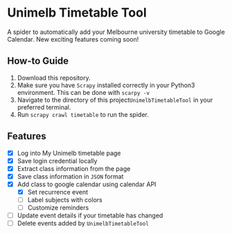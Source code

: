 # Unimelb Timetable Tool
A spider to automatically add your Melbourne university timetable to Google Calendar. New exciting features coming soon!

## How-to Guide

1. Download this repository.
2. Make sure you have `Scrapy` installed correctly in your Python3 environment. This can be done with `scarpy -v`
3. Navigate to the directory of this project`UnimelbTimetableTool` in your preferred terminal. 
4. Run `scrapy crawl timetable` to run the spider.

## Features

- [x] Log into My Unimelb timetable page
- [x] Save login credential locally
- [x] Extract class information from the page
- [x] Save class information in `JSON` format
- [x] Add class to google calendar using calendar API
  - [x] Set recurrence event
  - [ ] Label subjects with colors
  - [ ] Customize reminders 
- [ ] Update event details if your timetable has changed
- [ ] Delete events added by `UnimelbTimetableTool`